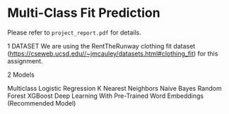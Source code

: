 # Multi-Class Fit Prediction

Please refer to `project_report.pdf` for details.

1 DATASET We are using the RentTheRunway clothing fit dataset (https://cseweb.ucsd.edu//~jmcauley/datasets.html#clothing_fit) for this assignment.

2 Models

Multiclass Logistic Regression
K Nearest Neighbors
Naive Bayes
Random Forest
XGBoost
Deep Learning With Pre-Trained Word Embeddings (Recommended Model)
